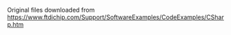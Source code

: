 Original files downloaded from https://www.ftdichip.com/Support/SoftwareExamples/CodeExamples/CSharp.htm